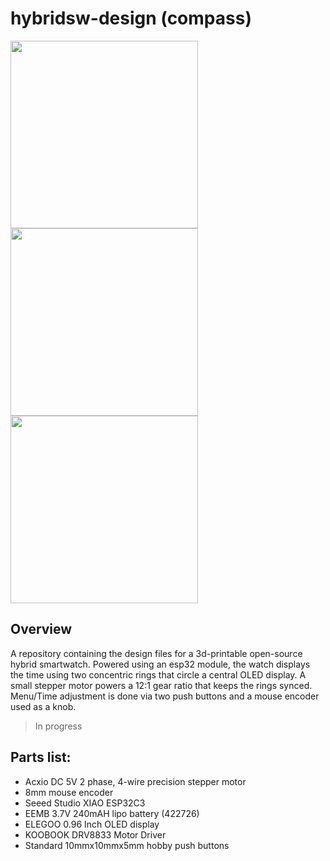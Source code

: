 # hybridsw-design (compass)

<img src="https://github.com/boouung/hybridsw-design/blob/main/images/breakdown.png" width="300" /> <img src="https://github.com/boouung/hybridsw-design/blob/main/images/coin.jpg" width="300" />
<img src="https://github.com/boouung/hybridsw-design/blob/main/images/geartest-closeup.jpg" width="300" />

## Overview
A repository containing the design files for a 3d-printable open-source hybrid smartwatch. 
Powered using an esp32 module, the watch displays the time using two concentric rings that circle a central OLED display. A small stepper motor powers a 12:1 gear ratio that keeps the rings synced. Menu/Time adjustment is done via two push buttons and a mouse encoder used as a knob.
> In progress
## Parts list:
- Acxio DC 5V 2 phase, 4-wire precision stepper motor
- 8mm mouse encoder
- Seeed Studio XIAO ESP32C3
- EEMB 3.7V 240mAH lipo battery (422726)
- ELEGOO 0.96 Inch OLED display
- KOOBOOK DRV8833 Motor Driver
- Standard 10mmx10mmx5mm hobby push buttons

